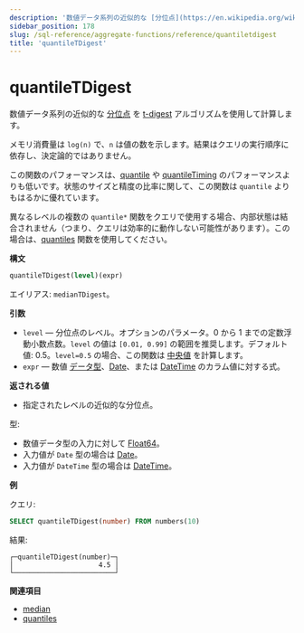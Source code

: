 ```yaml
---
description: '数値データ系列の近似的な [分位点](https://en.wikipedia.org/wiki/Quantile) を t-digest アルゴリズムを使用して計算します。'
sidebar_position: 178
slug: /sql-reference/aggregate-functions/reference/quantiletdigest
title: 'quantileTDigest'
---
```



# quantileTDigest

数値データ系列の近似的な [分位点](https://en.wikipedia.org/wiki/Quantile) を [t-digest](https://github.com/tdunning/t-digest/blob/master/docs/t-digest-paper/histo.pdf) アルゴリズムを使用して計算します。

メモリ消費量は `log(n)` で、`n` は値の数を示します。結果はクエリの実行順序に依存し、決定論的ではありません。

この関数のパフォーマンスは、[quantile](/sql-reference/aggregate-functions/reference/quantile) や [quantileTiming](/sql-reference/aggregate-functions/reference/quantiletiming) のパフォーマンスよりも低いです。状態のサイズと精度の比率に関して、この関数は `quantile` よりもはるかに優れています。

異なるレベルの複数の `quantile*` 関数をクエリで使用する場合、内部状態は結合されません（つまり、クエリは効率的に動作しない可能性があります）。この場合は、[quantiles](../../../sql-reference/aggregate-functions/reference/quantiles.md#quantiles) 関数を使用してください。

**構文**

```sql
quantileTDigest(level)(expr)
```

エイリアス: `medianTDigest`。

**引数**

- `level` — 分位点のレベル。オプションのパラメータ。0 から 1 までの定数浮動小数点数。`level` の値は `[0.01, 0.99]` の範囲を推奨します。デフォルト値: 0.5。`level=0.5` の場合、この関数は [中央値](https://en.wikipedia.org/wiki/Median) を計算します。
- `expr` — 数値 [データ型](/sql-reference/data-types)、[Date](../../../sql-reference/data-types/date.md)、または [DateTime](../../../sql-reference/data-types/datetime.md) のカラム値に対する式。

**返される値**

- 指定されたレベルの近似的な分位点。

型:

- 数値データ型の入力に対して [Float64](../../../sql-reference/data-types/float.md)。
- 入力値が `Date` 型の場合は [Date](../../../sql-reference/data-types/date.md)。
- 入力値が `DateTime` 型の場合は [DateTime](../../../sql-reference/data-types/datetime.md)。

**例**

クエリ:

```sql
SELECT quantileTDigest(number) FROM numbers(10)
```

結果:

```text
┌─quantileTDigest(number)─┐
│                     4.5 │
└─────────────────────────┘
```

**関連項目**

- [median](/sql-reference/aggregate-functions/reference/median)
- [quantiles](/sql-reference/aggregate-functions/reference/quantiles)
